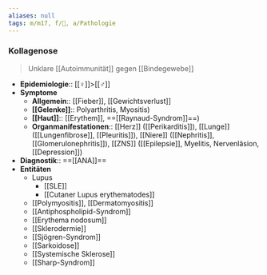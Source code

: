 ```yaml
---
aliases: null
tags: m/m17, f/💉, a/Pathologie
---
```

### Kollagenose
> Unklare [[Autoimmunität]] gegen [[Bindegewebe]]
- **Epidemiologie**:: [[♀]]>[[♂]]
- **Symptome** 
	- **Allgemein**:: [[Fieber]], [[Gewichtsverlust]]
	- **[[Gelenke]]**:: Polyarthritis, Myositis)
	- **[[Haut]]**:: [[Erythem]], ==[[Raynaud-Syndrom]]==)
	- **Organmanifestationen**:: [[Herz]] ([[Perikarditis]]), [[Lunge]] ([[Lungenfibrose]], [[Pleuritis]]), [[Niere]] ([[Nephritis]], [[Glomerulonephritis]]), [[ZNS]] ([[Epilepsie]], Myelitis, Nervenläsion, [[Depression]])
- **Diagnostik**:: ==[[ANA]]==
- **Entitäten**
	- Lupus
		- [[SLE]]
		- [[Cutaner Lupus erythematodes]]
	- [[Polymyositis]], [[Dermatomyositis]]
	- [[Antiphospholipid-Syndrom]]
	- [[Erythema nodosum]]
	- [[Sklerodermie]]
	- [[Sjögren-Syndrom]]
	- [[Sarkoidose]]
	- [[Systemische Sklerose]]
	- [[Sharp-Syndrom]]
